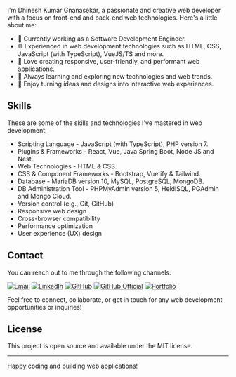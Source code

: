 I'm Dhinesh Kumar Gnanasekar, a passionate and creative web developer with a focus on front-end and back-end web technologies. Here's a little about me:

- 💼 Currently working as a Software Development Engineer.
- 🌐 Experienced in web development technologies such as HTML, CSS, JavaScript (with TypeScript), VueJS/TS and more.
- 🚀 Love creating responsive, user-friendly, and performant web applications.
- 🌱 Always learning and exploring new technologies and web trends.
- 🎨 Enjoy turning ideas and designs into interactive web experiences.

## Skills

These are some of the skills and technologies I've mastered in web development:

- Scripting Language - JavaScript (with TypeScript), PHP version 7.
- Plugins & Frameworks - React, Vue, Java Spring Boot, Node JS and Nest.
- Web Technologies - HTML & CSS.
- CSS & Component Frameworks - Bootstrap, Vuetify & Tailwind.
- Database - MariaDB version 10, MySQL, PostgreSQL, MongoDB.
- DB Administration Tool - PHPMyAdmin version 5, HeidiSQL, PGAdmin and Mongo Cloud.
- Version control (e.g., Git, GitHub)
- Responsive web design
- Cross-browser compatibility
- Performance optimization
- User experience (UX) design

## Contact

You can reach out to me through the following channels:

[![Email](https://img.shields.io/badge/Email-dhineshkumar.gnanasekar@gmail.com-royalblue)](mailto:dhineshkumar.gnanasekar@gmail.com)
[![LinkedIn](https://img.shields.io/badge/LinkedIn-dhineshkumargnanasekar-blue)](http://linkedin.com/in/dhineshkumargnanasekar)
[![GitHub](https://img.shields.io/badge/GitHub-dhineshkumargnanasekar-darkgreen)](https://github.com/dhineshkumargnanasekar)
[![GitHub Official](https://img.shields.io/badge/GitHub_Official-dhineshkumar--g-deepgreen)](https://github.com/dhineshkumar-g)
[![Portfolio](https://img.shields.io/badge/Portfolio-Dhinesh_Kumar_Gnanasekar-orange)](https://dhinesh-kumar-gnanasekar.web.app/)

Feel free to connect, collaborate, or get in touch for any web development opportunities or inquiries!

## License

This project is open source and available under the MIT license.

---

Happy coding and building web applications!
